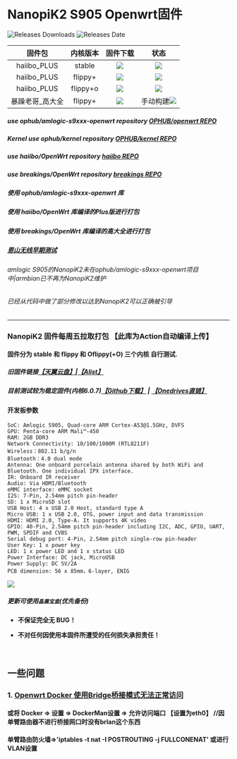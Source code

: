 # NanopiK2 S905 Openwrt固件
<img alt="Releases Downloads" src="https://img.shields.io/github/downloads/NicoChiGu/openwrt-nanopik2-latest/total?style=for-the-badge"> <img alt="Releases Date" src="https://img.shields.io/github/release-date/NicoChiGu/openwrt-nanopik2-latest?style=for-the-badge">

| 固件包 | 内核版本 | 固件下载 | 状态 |
| :-------------: | :-------------: | :-------------: | :-------------: |
| haiibo_PLUS | stable | [![](https://img.shields.io/badge/-%E4%B8%8B%E8%BD%BD-red?style=for-the-badge)](https://github.com/NicoChiGu/openwrt-nanopik2-latest/releases/tag/NanopiK2_stable) | [![](https://github.com/NicoChiGu/openwrt-nanopik2-latest/releases/download/NanopiK2_stable/status.svg)](#) |
| haiibo_PLUS | flippy+ | [![](https://img.shields.io/badge/-%E4%B8%8B%E8%BD%BD-red?style=for-the-badge)](https://github.com/NicoChiGu/openwrt-nanopik2-latest/releases/tag/NanopiK2_flippy%2B) | [![](https://github.com/NicoChiGu/openwrt-nanopik2-latest/releases/download/NanopiK2_flippy%2B/status.svg)](#) |
| haiibo_PLUS | flippy+o | [![](https://img.shields.io/badge/-%E4%B8%8B%E8%BD%BD-red?style=for-the-badge)](https://github.com/NicoChiGu/openwrt-nanopik2-latest/releases/tag/NanopiK2_flippy%2Bo) | [![](https://github.com/NicoChiGu/openwrt-nanopik2-latest/releases/download/NanopiK2_flippy%2Bo/status.svg)](#) |
| 暴躁老哥_高大全 | flippy+ | [![](https://img.shields.io/badge/-%E4%B8%8B%E8%BD%BD-red?style=for-the-badge)](https://github.com/NicoChiGu/openwrt-nanopik2-latest/releases/tag/NanopiK2_manul_build) | 手动构建[![](#)](#) |



##### use ophub/amlogic-s9xxx-openwrt repository [OPHUB/openwrt REPO](https://github.com/ophub/amlogic-s9xxx-openwrt)
##### Kernel use ophub/kernel repository [OPHUB/kernel REPO](https://github.com/ophub/kernel)
##### use haiibo/OpenWrt repository [haiibo REPO](https://github.com/haiibo/OpenWrt)
##### use breakings/OpenWrt repository [breakings REPO](https://github.com/breakings/OpenWrt)

##### 使用 ophub/amlogic-s9xxx-openwrt 库
##### 使用 haiibo/OpenWrt 库编译的Plus版进行打包
##### 使用 breakings/OpenWrt 库编译的高大全进行打包
##### [恩山无线早期测试](https://www.right.com.cn/forum/thread-8261176-1-1.html)
###### amlogic S905的NanopiK2未在ophub/amlogic-s9xxx-openwrt项目中|armbian已不再为NanopiK2维护
###### 已经从代码中做了部分修改以达到NanopiK2可以正确被引导

--------------------------
### NanopiK2 固件每周五拉取打包 【此库为Action自动编译上传】
#### 固件分为 stable 和 flippy 和 Oflippy(+O) 三个内核 自行测试.
##### 旧固件链接[【天翼云盘】](#)|[【Alist】](https://alist.terata.icu/Onedrive/openwrt/build)
##### 目前测试较为稳定固件(内核6.0.7)[【Github下载】](https://github.com/NicoChiGu/nanopik2-openwrt/releases/download/openwrt_s905_k6.0.7_2022.11.04/openwrt_nanopik2_k6.0.7.img.gz)  | [【Onedrives直链】](https://alist.terata.icu/d/Onedrive/openwrt/stable/openwrt_nanopik2_k6.0.7.img.gz)

#### 开发板参数

    SoC: Amlogic S905, Quad-core ARM Cortex-A53@1.5GHz, DVFS
    GPU: Penta-core ARM Mali™-450
    RAM: 2GB DDR3
    Network Connectivity: 10/100/1000M (RTL8211F)
    Wireless：802.11 b/g/n
    Bluetooth：4.0 dual mode
    Antenna: One onboard porcelain antenna shared by both WiFi and Bluetooth. One individual IPX interface.
    IR: Onboard IR receiver
    Audio: Via HDMI/Bluetooth
    eMMC interface: eMMC socket
    I2S: 7-Pin, 2.54mm pitch pin-header
    SD: 1 x MicroSD slot
    USB Host: 4 x USB 2.0 Host, standard type A
    Micro USB: 1 x USB 2.0, OTG, power input and data transmission
    HDMI: HDMI 2.0, Type-A. It supports 4K video
    GPIO: 40-Pin, 2.54mm pitch pin-header including I2C, ADC, GPIO, UART, PWM, SPDIF and CVBS
    Serial debug port: 4-Pin, 2.54mm pitch single-row pin-header
    User Key: 1 x power key
    LED: 1 x power LED and 1 x status LED
    Power Interface: DC jack, MicroUSB
    Power Supply: DC 5V/2A
    PCB dimension: 56 x 85mm，6-layer, ENIG

<img src="https://cdn.jsdelivr.net/gh/NicoChiGu/openwrt-nanopik2-latest@main/assets/picture.png">

<br>

##### 更新可使用`晶晨宝盒`(优先备份)

- **不保证完全无 BUG！**

- **不对任何因使用本固件所遭受的任何损失承担责任！**

<br>

## 一些问题
### 1. [**Openwrt Docker 使用Bridge桥接模式无法正常访问**](https://www.gaoyaxuan.net/blog/584.html) 
#### 或将 Docker => 设置 => DockerMan设置 => 允许访问端口 **【设置为eth0】** //因单臂路由器不进行桥接网口时没有brlan这个东西

#### 单臂路由防火墙=>'iptables -t nat -I POSTROUTING -j FULLCONENAT' 或进行VLAN设置
